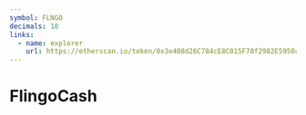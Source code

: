 ```yaml
---
symbol: FLNGO
decimals: 18
links:
  - name: explorer
    url: https://etherscan.io/token/0x3e408d26C784cE8C015F78f2982E5950c5DD0125
---
```


# FlingoCash
